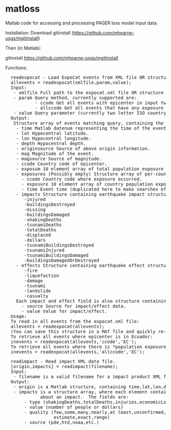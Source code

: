 matloss
=======

Matlab code for accessing and processing PAGER loss model input data.

Installation:
Download gitinstall (https://github.com/mhearne-usgs/mgitinstall)

Then (in Matlab):

gitinstall https://github.com/mhearne-usgs/mgitinstall

Functions:
<pre>
  readexpocat - Load ExpoCat events from XML file OR structure array.
  allevents = readexpocat(xmlfile,param,value);
  Input:
   - xmlfile Full path to the expocat.xml file OR structure array (see output)
   - param Query method, currently supported are:
           - ccode Get all events with epicenter in input two letter ISO country code.
           - allccode Get all events that have any exposure in input two letter ISO country code.
   - value Query parameter (currently two letter ISO country code).
  Output:
   Structure array of events matching query, containing the following fields:
    - time Matlab datenum representing the time of the event.
    - lat Hypocentral latitude.
    - lon Hypocentral longitude.
    - depth Hypocentral depth.
    - originsource Source of above origin information.
    - mag Magnitude of the event.
    - magsource Source of magnitude.
    - ccode Country code of epicenter.
    - exposum 10 element array of total population exposure to shaking (MMI I - X)
    - exposures (Possibly empty) Structure array of per-country exposures, containing fields:
      - ccode Country code where exposure occurred.
      - exposure 10 element array of country population exposure to shaking (MMI I - X)
      - time Event time (duplicated here to make searches efficient).
    - impacts Structure containing earthquake impact structures:
       -injured
       -buildingsDestroyed
       -missing
       -buildingsDamaged
       -shakingDeaths
       -tsunamiDeaths
       -totalDeaths
       -displaced
       -dollars
       -tsunamiBuildingsDestroyed
       -tsunamiInjured
       -tsunamiBuildingsDamaged
       -buildingsDamagedOrDestroyed
    - effects Structure containing earthquake effect structures:
       -fire
       -liquefaction
       -damage
       -tsunami
       -landslide
       -casualty
    Each impact and effect field is also structure containing two fields:
      - source Source for impact/effect data.
      - value Value for impact/effect.
  Usage:
  To read in all events from the expocat.xml file:
  allevents = readexpocat(allevents);
  (You can save this structure in a MAT file and quickly re-load it later.)
  To retrieve all events where epicenter is in Ecuador:
  inevents = readexpocat(allevents,'ccode','EC');
  To retrieve all events where there is *population exposure* in Ecuador:
  inevents = readexpocat(allevents,'allccode','EC');
</pre>

<pre>
  readimpact - Read impact XML data file.
  [origin,impacts] = readimpact(filename);
  Input:
   - filename is a valid filename for a impact product XML file.
  Output:
   - origin is a Matlab structure, containing time,lat,lon,depth,and mag.
   - impacts is a structure array, where each element contains information
             about an impact.  The fields are:
       - type (shakingDeaths,totalDeaths,injuries,economicLoss)
       - value (number of people or dollars)
       - quality (few,some,many,nearly,at least,unconfirmed,
                  estimate,exact,range)
       - source (pde,htd,noaa,etc.)

</pre>
